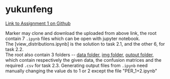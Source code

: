 # yukunfeng
[Link to Assignment 1 on Github](https://github.com/rickytechnip/yukunfeng)

Marker may clone and download the uploaded from above link, the root contain 7 `.ipynb` files which can be open with jupyter notebook.  
The [view_distributions.ipynb] is the solution to task 2.1, and the other 6, for task 2.2.  
The root also contain 3 folders -- [data folder](data), [img folder](img), [output folder](output), which contain respectively the given data, the confusion matrices and the required `.csv` for task 2.3. 
Generating output files from `.ipynb` need manually changing the value ds to 1 or 2 except the file "PER_1+2.ipynb"
